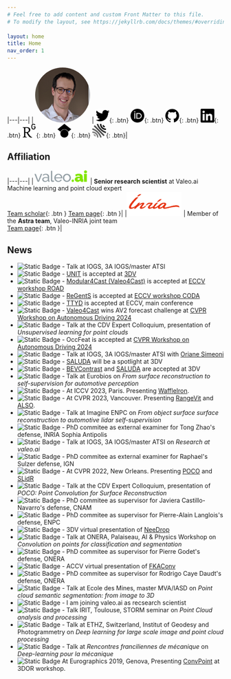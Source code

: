 ```yaml
---
# Feel free to add content and custom Front Matter to this file.
# To modify the layout, see https://jekyllrb.com/docs/themes/#overriding-theme-defaults

layout: home
title: Home
nav_order: 1
---
```


|---|---|
| <img style="border-radius: 50%" width="128" height="128" src="/images/profile.png" /> | [<img width="32" height="32" src="/images/svg_icons/twitter.svg" title="Twitter" />](https://twitter.com/alexandreboulch){: .btn}  [<img width="32" height="32" src="/images/svg_icons/orcid.svg" title="Orcid" />](https://orcid.org/0000-0002-4196-9665){: .btn} [<img width="32" height="32" src="/images/svg_icons/github.svg" title="Github" />](https://github.com/aboulch){: .btn} [<img width="32" height="32" src="/images/svg_icons/linkedin.svg" title="LinkedIn" />](https://fr.linkedin.com/in/alexandre-boulch-0464b71b){: .btn} [<img width="32" height="32" src="/images/svg_icons/researchgate.svg" title="ResearchGate" />](https://www.researchgate.net/scientific-contributions/Alexandre-Boulch-2008959436){: .btn} [<img width="32" height="32" src="/images/svg_icons/googlescholar.svg" title="Google Scholar" />](https://scholar.google.fr/citations?user=iJ3qFGAAAAAJ&hl=en){: .btn} [<img width="32" height="32" src="/images/svg_icons/hal.svg" title="HAL" />](https://cv.archives-ouvertes.fr/boulch-alexandre){: .btn}|

## Affiliation

|---|---|
|<img width="128" src="/images/valeoai_logo.png" /> | **Senior research scientist** at Valeo.ai<br/> Machine learning and point cloud expert<br/> [Team scholar](https://scholar.google.com/citations?user=eM4nZ1sAAAAJ){: .btn } [Team page](https://valeoai.github.io/blog/){: .btn }|
|<img width="128" src="/images/inria_logo.png"/>    | Member of the **Astra team**, Valeo-INRIA joint team<br/> [Team page](https://astra-vision.github.io/){: .btn }|


<!-- ## Publications highlights

|---|---|
|<img width="128" height="128" src="/images/publications/2024_CVPR_ScaLR/thumbnail.png" />| [Three Pillars improving Vision Foundation Model Distillation for Lidar](/publications/2024_cvpr_scalr)<br/> Computer Vision and Pattern Recognition (CVPR) 2024<br/> |
|<img width="128" height="128" src="/images/publications/2024_CVPR_WAD_OccFeat/thumbnail.png" />| [OccFeat: Self-supervised Occupancy Feature Prediction for Pretraining BEV Segmentation Networks](/publications/2024_WAD_OccFeat)<br/> CVPR Workshop on Autonomous Driving (WAD) 2024<br/> |
|<img width="128" height="128" src="/images/publications/2024_3DV_bevcontrast/thumbnail.png" />| [BEVContrast: Self-Supervision in BEV Space for Automotive Lidar Point Clouds](/publications/2024_3DV_bevcontrast)<br/> International Conference on 3D vision (3DV) 2024<br/> |
|<img width="128" height="128" src="/images/publications/2024_3DV_saluda/thumbnail.png" />| [SALUDA: Surface-based Automotive Lidar Unsupervised Domain Adaptation](/publications/2024_3DV_saluda)<br/> International Conference on 3D vision (3DV) 2024<br/> |
|<img width="128" height="128" src="/images/publication_thumbnails/2023_iccv_waffleiron.png" />| [Using a Waffle Iron for Automotive Point Cloud Semantic Segmentation](/publications/2023_iccv_waffleiron)<br/> International Conference on Computer Vision (ICCV) 2023<br/> |
|<img width="128" height="128" src="/images/publication_thumbnails/2023_cvpr_rangevit.png" />| [RangeViT: Towards Vision Transformers for 3D Semantic Segmentation in Autonomous Driving](/publications/2023_cvpr_rangevit)<br/> Computer Vision and Pattern Recognition (CVPR) 2023|
|<img width="128" height="128" src="/images/publication_thumbnails/2023_cvpr_also.png" />| [ALSO: Automotive Lidar Self-supervision by Occupancy estimation](/publications/2023_cvpr_also)<br/> Computer Vision and Pattern Recognition (CVPR) 2023|

[Here is a more complete list of publications](/publications) -->


## News

<!---
![Static Badge](https://img.shields.io/badge/2023%2F10-red) News
![Static Badge](https://img.shields.io/badge/2023%2F10-darkgreen) Talk
![Static Badge](https://img.shields.io/badge/2023%2F10-blue) Papers / Conferences
--->

- ![Static Badge](https://img.shields.io/badge/2025%2F01%2F22-darkgreen) - Talk at IOGS, 3A IOGS/master ATSI
- ![Static Badge](https://img.shields.io/badge/2024%2F08%2F26-blue) - [UNIT](https://boulch.eu/publications/2025_3DV_UNIT) is accepted at [3DV](https://3dvconf.github.io/2025/)
- ![Static Badge](https://img.shields.io/badge/2024%2F08%2F26-blue) - [Modular4Cast (Valeo4Cast)](https://boulch.eu/publications/2024_WAD_valeo4cast) is accepted at [ECCV workshop ROAD](https://sites.google.com/view/road-eccv2024/home)
- ![Static Badge](https://img.shields.io/badge/2024%2F08%2F11-blue) - [ReGentS](https://boulch.eu/publications/2024_ECCVW_Regents) is accepted at [ECCV workshop CODA](https://coda-dataset.github.io/w-coda2024/)
- ![Static Badge](https://img.shields.io/badge/2024%2F07%2F01-blue) - [TTYD](https://boulch.eu/publications/2024_ECCV_TTYD) is accepted at ECCV, main conference
- ![Static Badge](https://img.shields.io/badge/2024%2F06%2F17-blue) - [Valeo4Cast](https://boulch.eu/publications/2024_WAD_valeo4cast) wins AV2 forecast challenge at [CVPR Workshop on Autonomous Driving 2024](https://cvpr2024.wad.vision/)
- ![Static Badge](https://img.shields.io/badge/2024%2F05%2F15-darkgreen) - Talk at the CDV Expert Colloquium, presentation of *Unsupervised learning for point clouds*
- ![Static Badge](https://img.shields.io/badge/2024%2F04%2F11-blue) - OccFeat is accepted at [CVPR Workshop on Autonomous Driving 2024](https://cvpr2024.wad.vision/)
- ![Static Badge](https://img.shields.io/badge/2024%2F01%2F24-darkgreen) - Talk at IOGS, 3A IOGS/master ATSI with [Oriane Simeoni](https://osimeoni.github.io/)
- ![Static Badge](https://img.shields.io/badge/2024%2F01%2F15-blue) - [SALUDA](https://boulch.eu/publications/2024_3DV_saluda) will be a spotlight at 3DV
- ![Static Badge](https://img.shields.io/badge/2023%2F10-blue) - [BEVContrast](https://boulch.eu/publications/2024_3DV_bevcontrast) and [SALUDA](https://boulch.eu/publications/2024_3DV_saluda) are accepted at 3DV
- ![Static Badge](https://img.shields.io/badge/2023%2F10%2F19-darkgreen) - Talk at Eurobios on *From surface reconstruction to self-supervision for automotive perception*
- ![Static Badge](https://img.shields.io/badge/2023%2F10%2F02_to_2023%2F10%2F06-blue) - At ICCV 2023, Paris. Presenting [WaffleIron](/publications/2023_iccv_waffleiron).
- ![Static Badge](https://img.shields.io/badge/2023%2F06%2F18_to_2023%2F06%2F22-blue) - At CVPR 2023, Vancouver. Presenting [RangeVit](/publications/2023_cvpr_rangevit) and [ALSO](/publications/2023_cvpr_also).
- ![Static Badge](https://img.shields.io/badge/2023%2F06%2F14-darkgreen) - Talk at Imagine ENPC on *From object surface surface reconstruction to automotive lidar self-supervision*
- ![Static Badge](https://img.shields.io/badge/2023%2F03%2F27-yellow) - PhD commitee as external examiner for Tong Zhao's defense, INRIA Sophia Antipolis
- ![Static Badge](https://img.shields.io/badge/2023%2F01%2F18-darkgreen) - Talk at IOGS, 3A IOGS/master ATSI on *Research at valeo.ai*
- ![Static Badge](https://img.shields.io/badge/2022%2F10%2F17-yellow) - PhD commitee as external examiner for Raphael's Sulzer defense, IGN
- ![Static Badge](https://img.shields.io/badge/2022%2F06%2F19_to_2022%2F06%2F24-blue) - At CVPR 2022, New Orleans. Presenting [POCO](/publications/2022_cvpr_poco) and [SLidR](/publications/2022_cvpr_slidr)
- ![Static Badge](https://img.shields.io/badge/2022%2F05%2F18-darkgreen) - Talk at the CDV Expert Colloquium, presentation of *POCO: Point Convolution for Surface Reconstruction*
- ![Static Badge](https://img.shields.io/badge/2022%2F03%2F23-yellow)  - PhD commitee as supervisor for Javiera Castillo-Navarro's defense, CNAM
- ![Static Badge](https://img.shields.io/badge/2021%2F12%2F14-yellow)  - PhD commitee as supervisor for Pierre-Alain Langlois's defense, ENPC
- ![Static Badge](https://img.shields.io/badge/2021%2F12%2F01_to_2021%2F12%2F03-blue) - 3DV virtual presentation of [NeeDrop](/publications/2021_3dv_needrop)
- ![Static Badge](https://img.shields.io/badge/2021%2F04%2F12-darkgreen) - Talk at ONERA, Palaiseau, AI & Physics Workshop on *Convolution on points for classification and segmentation*
- ![Static Badge](https://img.shields.io/badge/2021%2F01%2F22-yellow)  - PhD commitee as supervisor for Pierre Godet's defense, ONERA
- ![Static Badge](https://img.shields.io/badge/2020%2F11%2F30_to_2020%2F12%2F04-blue) - ACCV virtual presentation of [FKAConv](/publications/2020_accv_fkaconv)
- ![Static Badge](https://img.shields.io/badge/2020%2F11%2F06-yellow)  - PhD commitee as supervisor for Rodrigo Caye Daudt's defense, ONERA
- ![Static Badge](https://img.shields.io/badge/2020%2F03%2F05-darkgreen) - Talk at Ecole des Mines, master MVA/IASD on *Point cloud semantic segmentation: from image to 3D*
- ![Static Badge](https://img.shields.io/badge/2019%2F11%2F04-red) - I am joining valeo.ai as recsearch scientist
- ![Static Badge](https://img.shields.io/badge/2019%2F10%2F25-darkgreen) - Talk IRIT, Toulouse, STORM seminar on *Point Cloud analysis and processing*
- ![Static Badge](https://img.shields.io/badge/2019%2F09%2F27-darkgreen) - Talk at ETHZ, Switzerland, Institut of Geodesy and Photogrammetry on *Deep learning for large scale image and point cloud processing*
- ![Static Badge](https://img.shields.io/badge/2019%2F05%2F28-darkgreen) - Talk at *Rencontres franciliennes de mécanique* on *Deep-learning pour la mécanique*
- ![Static Badge](https://img.shields.io/badge/2019%2F05%2F05_to_2019%2F05%2F10-blue) At Eurographics 2019, Genova, Presenting [ConvPoint](/publications/2020_cag_convpoint) at 3DOR workshop.


